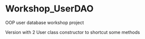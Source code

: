 # Workshop_UserDAO
OOP user database workshop project

Version with 2 User class constructor to shortcut some methods
